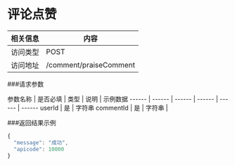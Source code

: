 
# 评论点赞
 相关信息 | 内容
 ------ | ------
 访问类型 | POST
 访问地址 | /comment/praiseComment

###请求参数

 参数名称 | 是否必填 | 类型 | 说明 | 示例数据
 ------ | ------ | ------ | ------ | ------ | ------
 userId | 是 | 字符串 
 commentId | 是 | 字符串 | 
 
###返回结果示例

```javascript
{
  "message": "成功",
  "apicode": 10000
}

